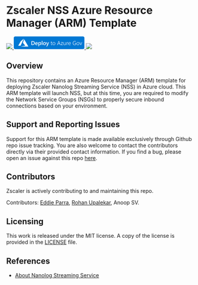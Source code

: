 # Zscaler NSS Azure Resource Manager (ARM) Template

<a href="https://portal.azure.com/#create/Microsoft.Template/uri/https%3A%2F%2Fraw.githubusercontent.com%2Frohan-zscaler%2Fnss-azure-deploy%2Fvariabalize%2Fazuredeploy.json" target="_blank">
    <img src="http://azuredeploy.net/deploybutton.png"/>
</a>

<a href="https://portal.azure.us/#create/Microsoft.Template/uri/https%3A%2F%2Fraw.githubusercontent.com%2Frohan-zscaler%2Fnss-azure-deploy%2Fvariabalize%2Fazuredeploy.json" target="_blank">
   <img src="https://raw.githubusercontent.com/Azure/azure-quickstart-templates/master/1-CONTRIBUTION-GUIDE/images/deploytoazuregov.png"
</a>

<a href="http://armviz.io/#/?load=https%3A%2F%2Fraw.githubusercontent.com%2Frohan-zscaler%2Fnss-azure-deploy%2Fvariabalize%2Fazuredeploy.json" target="_blank">
    <img src="http://armviz.io/visualizebutton.png"/>
</a>

## Overview

This repository contains an Azure Resource Manager (ARM) template for deploying Zscaler Nanolog Streaming Service (NSS) in Azure cloud.  This ARM template will launch NSS, but at this time, you are required to modify the Network Service Groups (NSGs) to properly secure inbound connections based on your environment.  

## Support and Reporting Issues

Support for this ARM template is made available exclusively through Github repo issue tracking.  You are also welcome to contact the contributors directly via their provided contact information.  If you find a bug, please open an issue against this repo [here](https://github.com/zscaler/nss-azure-deploy/issues).

## Contributors

Zscaler is actively contributing to and maintaining this repo.  

  Contributors:
  [Eddie Parra](https://github.com/eparra), [Rohan Upalekar](https://github.com/rohan-zscaler), Anoop SV.

## Licensing

This work is released under the MIT license. A copy of the license is provided in the [LICENSE](https://github.com/zscaler/nss-azure-deploy/blob/master/LICENSE) file.

## References
- [About Nanolog Streaming Service](https://help.zscaler.com/zia/about-nanolog-streaming-service)
